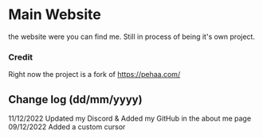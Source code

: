 # Main Website
the website were you can find me. Still in process of being it's own project.

### Credit
Right now the project is a fork of https://pehaa.com/



## Change log (dd/mm/yyyy)
11/12/2022 Updated my Discord & Added my GitHub in the about me page
09/12/2022 Added a custom cursor
